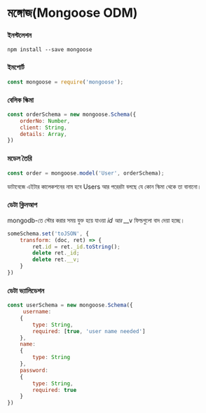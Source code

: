 # মঙ্গোজ\(Mongoose ODM\)

### ইনস্টলেশন

```text
npm install --save mongoose
```

### ইমপোর্ট

```javascript
const mongoose = require('mongoose');
```

### বেসিক স্কিমা

```javascript
const orderSchema = new mongoose.Schema({
    orderNo: Number,
    client: String,
    details: Array,
})
```

### মডেল তৈরি

```javascript
const order = mongoose.model('User', orderSchema);
```

ডাটাবেজে এইটার কালেকশনের নাম হবে Users আর পরেরটা বলছে যে কোন স্কিমা থেকে তা বানানো।

### ডেটা ক্লিনআপ 

mongodb-তে স্টোর করার সময় যুক্ত হয়ে যাওয়া _id আর_  \_\_v ফিল্ডগুলো বাদ দেয়া হচ্ছে।

```javascript
someSchema.set('toJSON', {
    transform: (doc, ret) => {
        ret.id = ret._id.toString();
        delete ret._id;
        delete ret.__v;
    }
})
```

### ডেটা ভ্যালিডেশন

```javascript
const userSchema = new mongoose.Schema({
     username: 
    {
        type: String,
        required: [true, 'user name needed']
    },
    name: 
    {
        type: String
    },
    password: 
    {
        type: String,
        required: true
    }
})
```

